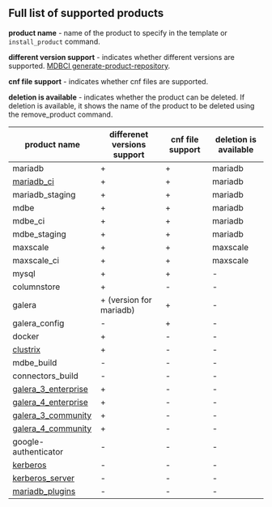 ## Full list of supported products

__product name__ - name of the product to specify in the template or `install_product` command.

__different version support__ - indicates whether different versions are supported.
[MDBCI generate-product-repository](commands/generate-product-repositories.md).

__cnf file support__ - indicates whether cnf files are supported.

__deletion is available__ - indicates whether the product can be deleted. If deletion is available, it shows the name of the product to be deleted using the remove_product command.

product name | differenet versions support | cnf file support | deletion is available
--- | --- | --- | ---
mariadb | + | + | mariadb
[mariadb_ci](detailed_topics/using_mariadb_from_ci_server.md) | + | + | mariadb
mariadb_staging | + | + | mariadb
mdbe | + | + | mariadb
mdbe_ci | + | + | mariadb
mdbe_staging | + | + | mariadb
maxscale | + | + | maxscale
maxscale_ci | + | + | maxscale
mysql | + | + | -
columnstore | + | - | -
galera | + (version for mariadb) | + | -
galera_config | - | + | -
docker | + | - | -
[clustrix](detailed_topics/using_clustrix_product.md) | + | - | -
mdbe_build | - | - | -
connectors_build | - | - | -
[galera_3_enterprise](detailed_topics/using_galera_products.md) | + | - | -
[galera_4_enterprise](detailed_topics/using_galera_products.md) | + | - | -
[galera_3_community](detailed_topics/using_galera_products.md) | + | - | -
[galera_4_community](detailed_topics/using_galera_products.md) | + | - | -
google-authenticator | - | - | -
[kerberos](detailed_topics/using_kerberos_product.md) | - | - | -
[kerberos_server](detailed_topics/using_kerberos_product.md) | - | - | -
[mariadb_plugins](detailed_topics/mdbe_pugins.md) | - | - | -
